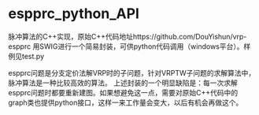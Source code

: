 # espprc_python_API
脉冲算法的C++实现，原始C++代码地址https://github.com/DouYishun/vrp-espprc
用SWIG进行一个简易封装，可供python代码调用（windows平台）。样例见test.py

espprc问题是分支定价法解VRP时的子问题，针对VRPTW子问题的求解算法中，脉冲算法是一种比较高效的算法。
上述封装的一个明显缺陷是：每一次求解espprc问题时都要重新建图。如果想避免这一点，需要对原始C++代码中的graph类也提供python接口，这样一来工作量会变大，以后有机会再做这个。
